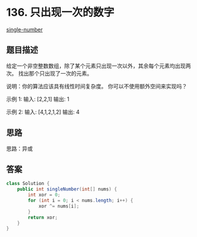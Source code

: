 # 136. 只出现一次的数字
[single-number](https://leetcode-cn.com/problems/single-number/)

## 题目描述
给定一个非空整数数组，除了某个元素只出现一次以外，其余每个元素均出现两次。
找出那个只出现了一次的元素。

说明：你的算法应该具有线性时间复杂度。 你可以不使用额外空间来实现吗？

示例 1:
输入: [2,2,1]
输出: 1

示例 2:
输入: [4,1,2,1,2]
输出: 4


## 思路
思路：异或



## 答案
```java
class Solution {
    public int singleNumber(int[] nums) {
        int xor = 0;
        for (int i = 0; i < nums.length; i++) {
            xor ^= nums[i];
        }
        return xor;
    }
}
```